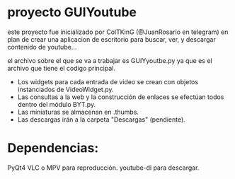 # proyecto GUIYoutube

este proyecto fue inicializado por ColTKinG (@JuanRosario en telegram) en plan de crear
una aplicacion de escritorio para buscar, ver, y descargar contenido de youtube...

el archivo sobre el que se va a trabajar es GUIYyoutbe.py ya que es el archivo que
tiene el codigo principal.

- Los widgets para cada entrada de video se crean con objetos instanciados de VideoWidget.py.
- Las consultas a la web y la construcción de enlaces se efectúan todos dentro del módulo BYT.py.
- Las miniaturas se almacenan en .thumbs.
- Las descargas irán a la carpeta "Descargas" (pendiente).

# Dependencias:

PyQt4
VLC o MPV para reproducción.
youtube-dl para descargar.